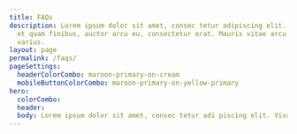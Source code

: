 ```yaml
---
title: FAQs
description: Lorem ipsum dolor sit amet, consec tetur adipiscing elit. Vivamus
  et quam finibus, auctor arcu eu, consectetur erat. Mauris vitae arcu quis nunc
  varius.
layout: page
permalink: /faqs/
pageSettings:
  headerColorCombo: maroon-primary-on-cream
  mobileButtonColorCombo: maroon-primary-on-yellow-primary
hero:
  colorCombo:
  header:
  body: Lorem ipsum dolor sit amet, consec tetur adi piscing elit. Vivamus et quam finibus auctor arcu eu massa rutrum erat.
---
```

